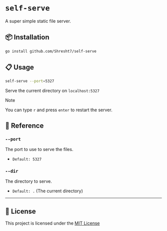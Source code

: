 # `self-serve`

A super simple static file server.

## 📦 Installation

```sh
go install github.com/Shresht7/self-serve
```

## 📋 Usage

```sh
self-serve --port=5327
```

Serve the current directory on `localhost:5327`


> [!NOTE]
> You can type `r` and press `enter` to restart the server.

## 📕 Reference

### `--port`

The port to use to serve the files.

- `Default: 5327`

### `--dir`

The directory to serve.

- `Default: .` (The current directory)

---

## 📄 License

This project is licensed under the [MIT License](./LICENSE)

